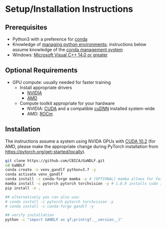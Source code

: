 # Setup/Installation Instructions

## Prerequisites

- Python3 with a preference for [conda](https://www.anaconda.com/)
- Knowledge of [managing python environments](https://docs.python.org/3/tutorial/venv.html); instructions below assume knowledge of the [conda management system](https://docs.conda.io/projects/conda/en/latest/user-guide/tasks/manage-environments.html)
- Windows: [Microsoft Visual C++ 14.0 or greater](http://visualstudio.microsoft.com/visual-cpp-build-tools)

## Optional Requirements

- GPU compute: usually needed for faster training
  - Install appropriate drivers
    - [NVIDIA](https://www.nvidia.com/Download/index.aspx?lang=en-us)
    - [AMD](https://www.amd.com/en/support)
  - Compute toolkit appropriate for your hardware
    - NVIDIA: [CUDA](https://developer.nvidia.com/cuda-download) and a compatible [cuDNN](https://developer.nvidia.com/cudnn) installed system-wide
    - AMD: [ROCm](https://www.amd.com/en/graphics/servers-solutions-rocm)

## Installation

The instructions assume a system using NVIDA GPUs with [CUDA 10.2](https://developer.nvidia.com/cuda-toolkit-archive) (for AMD, please make the appropriate change during PyTorch installation from https://pytorch.org/get-started/locally).

```bash
git clone https://github.com/CBICA/GaNDLF.git
cd GaNDLF
conda create -n venv_gandlf python=3.7 -y
conda activate venv_gandlf
conda install -c conda-forge mamba -y # [OPTIONAL] mamba allows for faster dependency solving
mamba install -c pytorch pytorch torchvision -y # 1.8.0 installs cuda 10.2 by default, personalize based on your system via https://pytorch.org/get-started/locally
pip install -e .

## alternatively you can also use:
# conda install -c pytorch pytorch torchvision -y
# conda install -c conda-forge gandlf -y

## verify installation
python -c "import GANDLF as gf;print(gf.__version__)"
```
